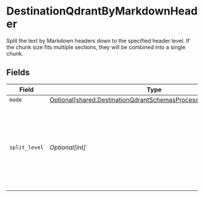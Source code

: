 # DestinationQdrantByMarkdownHeader

Split the text by Markdown headers down to the specified header level. If the chunk size fits multiple sections, they will be combined into a single chunk.


## Fields

| Field                                                                                                                                            | Type                                                                                                                                             | Required                                                                                                                                         | Description                                                                                                                                      |
| ------------------------------------------------------------------------------------------------------------------------------------------------ | ------------------------------------------------------------------------------------------------------------------------------------------------ | ------------------------------------------------------------------------------------------------------------------------------------------------ | ------------------------------------------------------------------------------------------------------------------------------------------------ |
| `mode`                                                                                                                                           | [Optional[shared.DestinationQdrantSchemasProcessingTextSplitterMode]](../../models/shared/destinationqdrantschemasprocessingtextsplittermode.md) | :heavy_minus_sign:                                                                                                                               | N/A                                                                                                                                              |
| `split_level`                                                                                                                                    | *Optional[int]*                                                                                                                                  | :heavy_minus_sign:                                                                                                                               | Level of markdown headers to split text fields by. Headings down to the specified level will be used as split points                             |